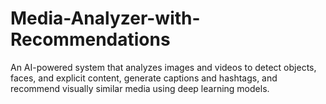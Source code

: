 # Media-Analyzer-with-Recommendations
An AI-powered system that analyzes images and videos to detect objects, faces, and explicit content, generate captions and hashtags, and recommend visually similar media using deep learning models.
